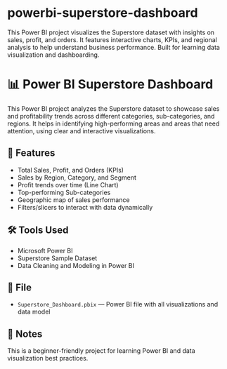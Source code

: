 # powerbi-superstore-dashboard
This Power BI project visualizes the Superstore dataset with insights on sales, profit, and orders. It features interactive charts, KPIs, and regional analysis to help understand business performance. Built for learning data visualization and dashboarding.
# 📊 Power BI Superstore Dashboard

This Power BI project analyzes the Superstore dataset to showcase sales and profitability trends across different categories, sub-categories, and regions. It helps in identifying high-performing areas and areas that need attention, using clear and interactive visualizations.

## 🚀 Features

- Total Sales, Profit, and Orders (KPIs)
- Sales by Region, Category, and Segment
- Profit trends over time (Line Chart)
- Top-performing Sub-categories
- Geographic map of sales performance
- Filters/slicers to interact with data dynamically

## 🛠 Tools Used

- Microsoft Power BI
- Superstore Sample Dataset
- Data Cleaning and Modeling in Power BI

## 📁 File

- `Superstore_Dashboard.pbix` — Power BI file with all visualizations and data model

## 📌 Notes

This is a beginner-friendly project for learning Power BI and data visualization best practices.

